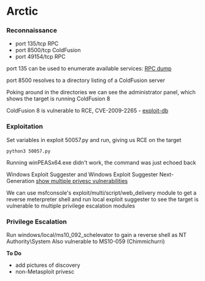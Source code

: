 # Arctic

### Reconnaissance

- port 135/tcp RPC
- port 8500/tcp ColdFusion
- port 49154/tcp RPC

port 135 can be used to enumerate available services: [RPC dump](./arctic.rpcdump)

port 8500 resolves to a directory listing of a ColdFusion server

Poking around in the directories we can see the administrator panel, which shows the target is running 
ColdFusion 8

ColdFusion 8 is vulnerable to RCE, CVE-2009-2265 - [exploit-db](https://www.exploit-db.com/exploits/50057)

### Exploitation

Set variables in exploit 50057.py and run, giving us RCE on the target

`python3 50057.py`

Running winPEASx64.exe didn't work, the command was just echoed back

Windows Exploit Suggester and Windows Exploit Suggester Next-Generation [show multiple privesc vulnerabilities](./arctic-exploits.md)

We can use msfconsole's exploit/multi/script/web_delivery module to get a reverse meterpreter shell and run 
local exploit suggester to see the target is vulnerable to multiple privilege escalation modules

### Privilege Escalation

Run windows/local/ms10_092_schelevator to gain a reverse shell as NT Authority\System
Also vulnerable to MS10-059 (Chimmichurri)

**To Do**
- add pictures of discovery
- non-Metasploit privesc